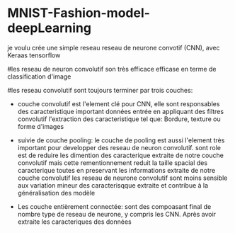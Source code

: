# MNIST-Fashion-model-deepLearning
je voulu crée une simple reseau reseau de neurone convotif (CNN), 
avec Keraas tensorflow

#les reseau de neuron convolutif son très efficace efficase en terme de classification d'image 

#les reseau convolutif sont toujours terminer par trois couches: 
- couche convolutif est l'element clé pour CNN, elle sont responsables des caracteristique important données entrée en appliquant des filtres convolutif l'extraction des caracteristique tel que: Bordure, texture ou forme d'images

- suivie de couche pooling: le couche de pooling est aussi l'element très important pour developper des reseau de neuron convolutif. sont role est de reduire les dimention des caracterique extraite de notre couche convolutif mais cette rementionnement reduit la taille spacial des caracterique toutes en preservant les informations extraite de notre couche convolutif
les reseau de neurone convolutif sont moins sensible aux variation mineur des caracterisqque extraite et contribue à la généralisation des modèle

- Les couche entièrement connectée: sont des compoasant final de nombre type de reseau de neurone, y compris les CNN.
Après avoir extraite les caracteriques des données  
